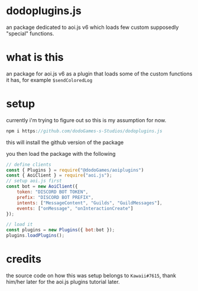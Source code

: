 # dodoplugins.js
an package dedicated to aoi.js v6 which loads few custom supposedly "special" functions.

# what is this
an package for aoi.js v6 as a plugin that loads some of the custom functions it has, for example `$sendColoredLog`

# setup
currently i'm trying to figure out so this is my assumption for now.
```js
npm i https://github.com/dodoGames-s-Studios/dodoplugins.js
```
this will install the github version of the package

you then load the package with the following
```js
// define clients
const { Plugins } = require("@dodoGames/aoiplugins")
const { AoiClient } = require("aoi.js");
// setup aoi.js first
const bot = new AoiClient({
    token: "DISCORD BOT TOKEN",
    prefix: "DISCORD BOT PREFIX",
    intents: ["MessageContent", "Guilds", "GuildMessages"],
    events: ["onMessage", "onInteractionCreate"]
});

// load it
const plugins = new Plugins({ bot:bot }); 
plugins.loadPlugins(); 
```

# credits
the source code on how this was setup belongs to `Kawaii#7615`, thank him/her later for the aoi.js plugins tutorial later.
